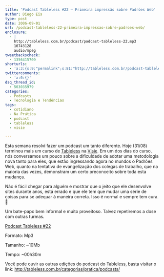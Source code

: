```yaml
---
title: 'Podcast Tableless #22 – Primeira impressão sobre Padrões Web'
author: Diego Eis
type: post
date: 2006-09-01
url: /podcast-tableless-22-primeira-impressao-sobre-padroes-web/
enclosure:
  - |
    http://tableless.com.br/podcast/podcast-tableless-22.mp3
    10743128
    audio/mpeg
tweetbackscheck:
  - 1356415709
shorturls:
  - 'a:3:{s:9:"permalink";s:81:"http://tableless.com.br/podcast-tableless-22-primeira-impressao-sobre-padroes-web";s:7:"tinyurl";s:26:"http://tinyurl.com/3k9vsc6";s:4:"isgd";s:19:"http://is.gd/nxeKaw";}'
twittercomments:
  - 'a:0:{}'
dsq_thread_id:
  - 503035979
categories:
  - Podcasts
  - Tecnologia e Tendências
tags:
  - cotidiano
  - Na Prática
  - podcast
  - tableless
  - visie

---
```

Esta semana resolvi fazer um podcast um tanto diferente. Hoje (31/08) terminou mais um curso de [Tableless][1] na [Visie][2]. Em um dos dias do curso, nós conversamos um pouco sobre a dificuldade de adotar uma metodologia nova tanto para eles, que estão ingressando agora no mundos o Padrões Web, quanto na tentativa de evangelização dos colegas de trabalho, que na maioria das vezes, demonstram um certo preconceito sobre toda esta mudança.
  
Não é fácil chegar para alguém e mostrar que o jeito que ele desenvolve sites durante anos, está errado e que ele tem que mudar uma série de coisas para se adequar à maneira correta. Isso é normal e sempre tem cura. 🙂

Um bate-papo bem informal e muito proveitoso. Talvez repetiremos a dose com outras turmas.

[Podcast Tableless #22][3]
  
Formato: Mp3
  
Tamanho: ~10Mb
  
Tempo: ~00h30m

Você pode ouvir as outras edições do podcast do Tableless, basta visitar o link: <http://tableless.com.br/categorias/pratica/podcasts/>

 [1]: http://visie.com.br/cursos/
 [2]: http://visie.com.br/
 [3]: http://tableless.com.br/podcast/podcast-tableless-22.mp3